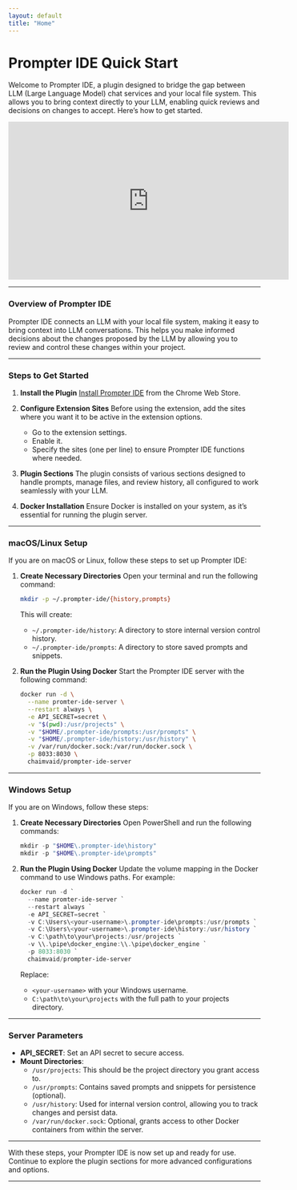 ```yaml
---
layout: default
title: "Home"
---
```


# Prompter IDE Quick Start

Welcome to Prompter IDE, a plugin designed to bridge the gap between LLM (Large Language Model) chat services and your local file system. This allows you to bring context directly to your LLM, enabling quick reviews and decisions on changes to accept. Here’s how to get started.


<iframe width="560" height="315" src="https://www.youtube.com/embed/kpwF5hXLi3M" frameborder="0" allow="accelerometer; autoplay; clipboard-write; encrypted-media; gyroscope; picture-in-picture" allowfullscreen></iframe>

---

### Overview of Prompter IDE

Prompter IDE connects an LLM with your local file system, making it easy to bring context into LLM conversations. This helps you make informed decisions about the changes proposed by the LLM by allowing you to review and control these changes within your project.

---

### Steps to Get Started

1. **Install the Plugin**
   [Install Prompter IDE](https://chromewebstore.google.com/detail/prompter-ide/chiamapkmadbnnfgkkipkeojnfofjfba) from the Chrome Web Store.

2. **Configure Extension Sites**
   Before using the extension, add the sites where you want it to be active in the extension options.
   - Go to the extension settings.
   - Enable it.
   - Specify the sites (one per line) to ensure Prompter IDE functions where needed.

3. **Plugin Sections**
   The plugin consists of various sections designed to handle prompts, manage files, and review history, all configured to work seamlessly with your LLM.

4. **Docker Installation**
   Ensure Docker is installed on your system, as it’s essential for running the plugin server.

---

### macOS/Linux Setup

If you are on macOS or Linux, follow these steps to set up Prompter IDE:

1. **Create Necessary Directories**
   Open your terminal and run the following command:
   ```bash
   mkdir -p ~/.prompter-ide/{history,prompts}
   ```

   This will create:
   - `~/.prompter-ide/history`: A directory to store internal version control history.
   - `~/.prompter-ide/prompts`: A directory to store saved prompts and snippets.

2. **Run the Plugin Using Docker**
   Start the Prompter IDE server with the following command:
   ```bash
   docker run -d \
     --name promter-ide-server \
     --restart always \
     -e API_SECRET=secret \
     -v "$(pwd):/usr/projects" \
     -v "$HOME/.prompter-ide/prompts:/usr/prompts" \
     -v "$HOME/.prompter-ide/history:/usr/history" \
     -v /var/run/docker.sock:/var/run/docker.sock \
     -p 8033:8030 \
     chaimvaid/prompter-ide-server
   ```

---

### Windows Setup

If you are on Windows, follow these steps:

1. **Create Necessary Directories**
   Open PowerShell and run the following commands:
   ```powershell
   mkdir -p "$HOME\.prompter-ide\history"
   mkdir -p "$HOME\.prompter-ide\prompts"
   ```

2. **Run the Plugin Using Docker**
   Update the volume mapping in the Docker command to use Windows paths. For example:
   ```powershell
   docker run -d `
     --name promter-ide-server `
     --restart always `
     -e API_SECRET=secret `
     -v C:\Users\<your-username>\.prompter-ide\prompts:/usr/prompts `
     -v C:\Users\<your-username>\.prompter-ide\history:/usr/history `
     -v C:\path\to\your\projects:/usr/projects `
     -v \\.\pipe\docker_engine:\\.\pipe\docker_engine `
     -p 8033:8030 `
     chaimvaid/prompter-ide-server
   ```

    Replace:
   - `<your-username>` with your Windows username.
   - `C:\path\to\your\projects` with the full path to your projects directory.

   
---

### Server Parameters

- **API_SECRET**: Set an API secret to secure access.
- **Mount Directories**:
  - `/usr/projects`: This should be the project directory you grant access to.
  - `/usr/prompts`: Contains saved prompts and snippets for persistence (optional).
  - `/usr/history`: Used for internal version control, allowing you to track changes and persist data.
  - `/var/run/docker.sock`: Optional, grants access to other Docker containers from within the server.

---

With these steps, your Prompter IDE is now set up and ready for use. Continue to explore the plugin sections for more advanced configurations and options.

---